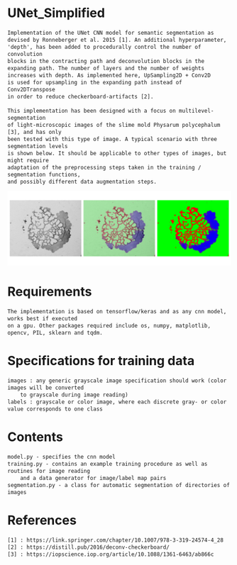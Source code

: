 # UNet_Simplified
	Implementation of the UNet CNN model for semantic segmentation as 
    devised by Ronneberger et al. 2015 [1]. An additional hyperparameter, 
    'depth', has been added to procedurally control the number of convolution
    blocks in the contracting path and deconvolution blocks in the
    expanding path. The number of layers and the number of weights
    increases with depth. As implemented here, UpSampling2D + Conv2D
    is used for upsampling in the expanding path instead of Conv2DTranspose
    in order to reduce checkerboard-artifacts [2].
	
	This implementation has been designed with a focus on multilevel-segmentation
	of light-microscopic images of the slime mold Physarum polycephalum [3], and has only
	been tested with this type of image. A typical scenario with three segmentation levels
	is shown below. It should be applicable to other types of images, but might require
	adaptation of the preprocessing steps taken in the training / segmentation functions,
	and possibly different data augmentation steps.
	
![alt text](https://github.com/adrianfessel/UNet_Simplified/blob/main/overlay.png?raw=true)
	
# Requirements
	The implementation is based on tensorflow/keras and as any cnn model, works best if executed
	on a gpu. Other packages required include os, numpy, matplotlib, opencv, PIL, sklearn and tqdm.
	
# Specifications for training data
	images : any generic grayscale image specification should work (color images will be converted 
		to grayscale during image reading)
	labels : grayscale or color image, where each discrete gray- or color value corresponds to one class
	
# Contents
	model.py - specifies the cnn model
	training.py - contains an example training procedure as well as routines for image reading
		and a data generator for image/label map pairs
	segmentation.py - a class for automatic segmentation of directories of images
	
# References
	[1] : https://link.springer.com/chapter/10.1007/978-3-319-24574-4_28
	[2] : https://distill.pub/2016/deconv-checkerboard/
	[3] : https://iopscience.iop.org/article/10.1088/1361-6463/ab866c

